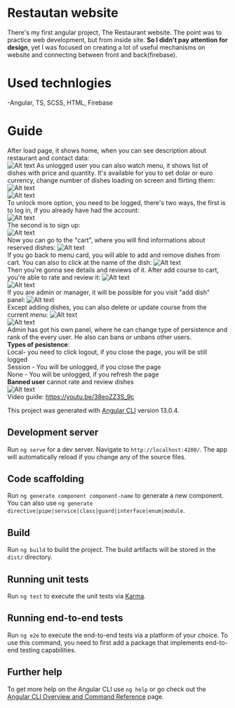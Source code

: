 # Restautan website
There's my first angular project, The Restaurant website. The point was to practice web development, but from inside site. <b>So I didn't pay attention for design</b>, yet I was focused on creating a lot of useful mechanisms on website and connecting between front and back(firebase).   
# Used technlogies    
-Angular, TS, SCSS, HTML, Firebase    
# Guide   
After load page, it shows home, when you can see description about restaurant and contact data:   
![Alt text](/ss/ss1.png?raw=true "Home")
As unlogged user you can also watch menu, it shows list of dishes with price and quantity. It's available for you to set dolar or euro currency, change number of dishes loading on screen and flirting them:   
![Alt text](/ss/ss2.png?raw=true "Filtring panel")    
![Alt text](/ss/ss3.png?raw=true "Menu")    
To unlock more option, you need to be logged, there's two ways, the first is to log in, if you already have had the account:    
![Alt text](/ss/ss4.png?raw=true "Log in")    
The second is to sign up:   
![Alt text](/ss/ss5.png?raw=true "Sing in")    
Now you can go to the "cart", where you will find informations about reserved dishes: 
![Alt text](/ss/ss9.png?raw=true "Cart")    
If you go back to menu card, you will able to add and remove dishes from cart. You can also to click at the name of the dish:
![Alt text](/ss/ss10.png?raw=true "Menu for logged users")    
Then you're gonna see details and reviews of it. After add course to cart, you're able to rate and review it:
![Alt text](/ss/ss11.png?raw=true "Details")    
![Alt text](/ss/ss12.png?raw=true "Reviews")    
If you are admin or manager, it will be possible for you visit "add dish" panel:
![Alt text](/ss/ss6.png?raw=true "Add dish")    
Except adding dishes, you can also delete or update course from the current menu:
![Alt text](/ss/ss7.png?raw=true "Manage dishes")    
![Alt text](/ss/ss8.png?raw=true "Update dish")    
Admin has got his own panel, where he can change type of persistence and rank of the every user. He also can bans or unbans other users.    
<b>Types of pesistence</b>:    
Local- you need to click logout, if you close the page, you will be still logged    
Session - You will be unlogged, if you close the page   
None - You will be unlogged, if you refresh the page    
<b>Banned user</b> cannot rate and review dishes    
![Alt text](/ss/ss13.png?raw=true "Admin panel")        
Video guide: https://youtu.be/38eoZZ3S_9c   


This project was generated with [Angular CLI](https://github.com/angular/angular-cli) version 13.0.4.

## Development server

Run `ng serve` for a dev server. Navigate to `http://localhost:4200/`. The app will automatically reload if you change any of the source files.

## Code scaffolding

Run `ng generate component component-name` to generate a new component. You can also use `ng generate directive|pipe|service|class|guard|interface|enum|module`.

## Build

Run `ng build` to build the project. The build artifacts will be stored in the `dist/` directory.

## Running unit tests

Run `ng test` to execute the unit tests via [Karma](https://karma-runner.github.io).

## Running end-to-end tests

Run `ng e2e` to execute the end-to-end tests via a platform of your choice. To use this command, you need to first add a package that implements end-to-end testing capabilities.

## Further help

To get more help on the Angular CLI use `ng help` or go check out the [Angular CLI Overview and Command Reference](https://angular.io/cli) page.
